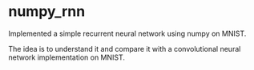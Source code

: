 # numpy_rnn

Implemented a simple recurrent neural network using numpy on MNIST.

The idea is to understand it and compare it with a convolutional neural network implementation on MNIST.
